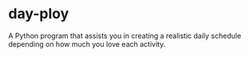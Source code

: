 # day-ploy
A Python program that assists you in creating a realistic daily schedule depending on how much you love each activity.
